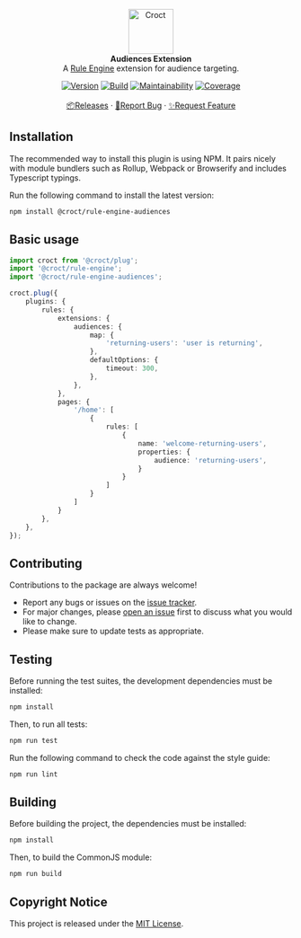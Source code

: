 <p align="center">
    <a href="https://croct.com">
        <img src="https://cdn.croct.io/brand/logo/repo-icon-green.svg" alt="Croct" height="80"/>
    </a>
    <br />
    <strong>Audiences Extension</strong>
    <br />
    A <a href="https://github.com/croct-tech/plug-rule-engine-js">Rule Engine</a> extension for audience targeting.
</p>
<p align="center">
    <a href="https://www.npmjs.com/package/@croct/rule-engine-audiences"><img alt="Version" src="https://img.shields.io/npm/v/@croct/rule-engine-audiences" /></a>
    <a href="https://github.com/croct-tech/rule-engine-audiences-js/actions?query=workflow%3AValidations"><img alt="Build" src="https://github.com/croct-tech/rule-engine-audiences-js/workflows/Validations/badge.svg" /></a>
    <a href="https://codeclimate.com/repos/5ec5aa46f1402a016200118a/maintainability"><img alt="Maintainability" src="https://api.codeclimate.com/v1/badges/ddf635490f19ec8dccac/maintainability" /></a>
    <a href="https://codeclimate.com/repos/5ec5aa46f1402a016200118a/test_coverage"><img alt="Coverage" src="https://api.codeclimate.com/v1/badges/ddf635490f19ec8dccac/test_coverage" /></a>
    <br />
    <br />
    <a href="https://github.com/croct-tech/rule-engine-audiences-js/releases">📦Releases</a>
    ·
    <a href="https://github.com/croct-tech/rule-engine-audiences-js/issues/new?labels=bug&template=bug-report.md">🐞Report Bug</a>
    ·
    <a href="https://github.com/croct-tech/rule-engine-audiences-js/issues/new?labels=enhancement&template=feature-request.md">✨Request Feature</a>
</p>

## Installation

The recommended way to install this plugin is using NPM. It pairs nicely with module bundlers such as Rollup, Webpack or Browserify and includes Typescript typings.

Run the following command to install the latest version:

```sh
npm install @croct/rule-engine-audiences
```

## Basic usage

```typescript
import croct from '@croct/plug';
import '@croct/rule-engine';
import '@croct/rule-engine-audiences';

croct.plug({
    plugins: {
        rules: {
            extensions: {
                audiences: {
                    map: {
                        'returning-users': 'user is returning',
                    },
                    defaultOptions: {
                        timeout: 300,
                    },
                },
            },
            pages: {
                '/home': [
                    {
                        rules: [
                            {
                                name: 'welcome-returning-users',
                                properties: {
                                    audience: 'returning-users',
                                }
                            }
                        ]
                    }
                ]
            }
        },
    },
});
```

## Contributing
Contributions to the package are always welcome! 

- Report any bugs or issues on the [issue tracker](https://github.com/croct-tech/rule-engine-audiences-js/issues).
- For major changes, please [open an issue](https://github.com/croct-tech/rule-engine-audiences-js/issues) first to discuss what you would like to change.
- Please make sure to update tests as appropriate.

## Testing

Before running the test suites, the development dependencies must be installed:

```sh
npm install
```

Then, to run all tests:

```sh
npm run test
```

Run the following command to check the code against the style guide:

```sh
npm run lint
```

## Building

Before building the project, the dependencies must be installed:

```sh
npm install
```

Then, to build the CommonJS module:

```sh
npm run build
```

## Copyright Notice

This project is released under the [MIT License](LICENSE).
